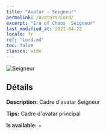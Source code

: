 ```yaml
---
title: "Avatar - Seigneur"
permalink: /Avatars/Lord/
excerpt: "Era of Chaos  Seigneur"
last_modified_at: 2021-04-22
locale: fr
ref: "Lord.md"
toc: false
classes: wide
---
```

 ![Seigneur](/images/a/bg_head_mainView.png)

## Détails

 **Description:** Cadre d'avatar Seigneur 

 **Tips:** Cadre d'avatar principal 

 **Is available:**  + 

